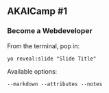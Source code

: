 
## AKAICamp #1

### Become a Webdeveloper

From the terminal, pop in:

  ```yo reveal:slide "Slide Title"```

Available options:

 ```--markdown --attributes --notes```
